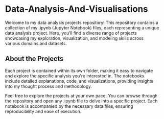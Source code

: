 # Data-Analysis-And-Visualisations
Welcome to my data analysis projects repository! This repository contains a collection of my .ipynb (Jupyter Notebook) files, each representing a unique data analysis project. Here, you'll find a diverse range of projects showcasing my exploration, visualization, and modeling skills across various domains and datasets.

## About the Projects
Each project is contained within its own folder, making it easy to navigate and explore the specific analysis you're interested in. The notebooks include detailed explanations, code, and visualizations, providing insights into my thought process and methodology.

Feel free to explore the projects at your own pace. You can browse through the repository and open any .ipynb file to delve into a specific project. Each notebook is accompanied by the necessary data files, ensuring reproducibility and ease of execution.
